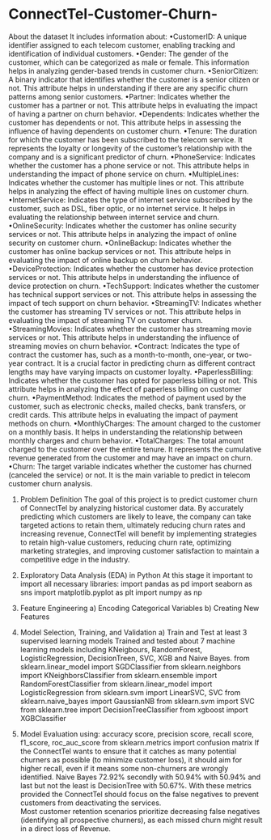 # ConnectTel-Customer-Churn-
About the dataset
It includes information about:
•CustomerID: A unique identifier assigned to each telecom customer, enabling tracking and identification of individual customers.
•Gender: The gender of the customer, which can be categorized as male or female. This information helps in analyzing gender-based trends in customer churn.
•SeniorCitizen: A binary indicator that identifies whether the customer is a senior citizen or not. This attribute helps in understanding if there are any specific churn patterns among senior customers.
•Partner: Indicates whether the customer has a partner or not. This attribute helps in evaluating the impact of having a partner on churn behavior.
•Dependents: Indicates whether the customer has dependents or not. This attribute helps in assessing the influence of having dependents on customer churn.
•Tenure: The duration for which the customer has been subscribed to the telecom service. It represents the loyalty or longevity of the customer’s relationship with the company and is a significant predictor of churn.
•PhoneService: Indicates whether the customer has a phone service or not. This attribute helps in understanding the impact of phone service on churn.
•MultipleLines: Indicates whether the customer has multiple lines or not. This attribute helps in analyzing the effect of having multiple lines on customer churn.
•InternetService: Indicates the type of internet service subscribed by the customer, such as DSL, fiber optic, or no internet service. It helps in evaluating the relationship between internet service and churn.
•OnlineSecurity: Indicates whether the customer has online security services or not. This attribute helps in analyzing the impact of online security on customer churn.
•OnlineBackup: Indicates whether the customer has online backup services or not. This attribute helps in evaluating the impact of online backup on churn behavior.
•DeviceProtection: Indicates whether the customer has device protection services or not. This attribute helps in understanding the influence of device protection on churn.
•TechSupport: Indicates whether the customer has technical support services or not. This attribute helps in assessing the impact of tech support on churn behavior.
•StreamingTV: Indicates whether the customer has streaming TV services or not. This attribute helps in evaluating the impact of streaming TV on customer churn.
•StreamingMovies: Indicates whether the customer has streaming movie services or not. This attribute helps in understanding the influence of streaming movies on churn behavior.
•Contract: Indicates the type of contract the customer has, such as a month-to-month, one-year, or two-year contract. It is a crucial factor in predicting churn as different contract lengths may have varying impacts on customer loyalty.
•PaperlessBilling: Indicates whether the customer has opted for paperless billing or not. This attribute helps in analyzing the effect of paperless billing on customer churn.
•PaymentMethod: Indicates the method of payment used by the customer, such as electronic checks, mailed checks, bank transfers, or credit cards. This attribute helps in evaluating the impact of payment methods on churn.
•MonthlyCharges: The amount charged to the customer on a monthly basis. It helps in understanding the relationship between monthly charges and churn behavior.
•TotalCharges: The total amount charged to the customer over the entire tenure. It represents the cumulative revenue generated from the customer and may have an impact on churn.
•Churn: The target variable indicates whether the customer has churned (canceled the service) or not. It is the main variable to predict in telecom customer churn analysis. 




1. Problem Definition
The goal of this project is to predict customer churn of ConnectTel by analyzing historical customer data. By accurately predicting which customers are likely to leave, the company can take targeted actions to retain them, ultimately reducing churn rates and increasing revenue, ConnectTel will benefit by implementing strategies to retain high-value customers, reducing churn rate, optimizing marketing strategies, and improving customer satisfaction to maintain a competitive edge in the industry. 

2. Exploratory Data Analysis (EDA) in Python
At this stage it important to import all necessary libraries:
import pandas as pd 
import seaborn as sns 
import matplotlib.pyplot as plt 
import numpy as np

3. Feature Engineering
a) Encoding Categorical Variables
b) Creating New Features

4. Model Selection, Training, and Validation
a) Train and Test at least 3 supervised learning models 
Trained and tested about 7 machine learning models including KNeigbours, RandomForest, LogisticRegression, DecisionTreen, SVC, XGB and Naive Bayes.
from sklearn.linear_model import SGDClassifier
from sklearn.neighbors import KNeighborsClassifier
from sklearn.ensemble import RandomForestClassifier
from sklearn.linear_model import LogisticRegression
from sklearn.svm import LinearSVC, SVC
from sklearn.naive_bayes import GaussianNB
from sklearn.svm import SVC
from sklearn.tree import DecisionTreeClassifier
from xgboost import XGBClassifier

5. Model Evaluation using:
accuracy score, precision score, recall score, f1_score, roc_auc_score
from sklearn.metrics import confusion matrix
If the ConnectTel wants to ensure that it catches as many potential churners as possible (to minimize customer loss), it should aim for higher recall, even if it means some non-churners are wrongly identified. Naive Bayes 72.92% secondly with 50.94% with 50.94% and last but not the least is DecisionTree with 50.67%. With these metrics provided the ConnectTel should focus on the false negatives to prevent customers from deactivating the services.   
Most customer retention scenarios prioritize decreasing false negatives (identifying all prospective churners), as each missed churn might result in a direct loss of Revenue.


